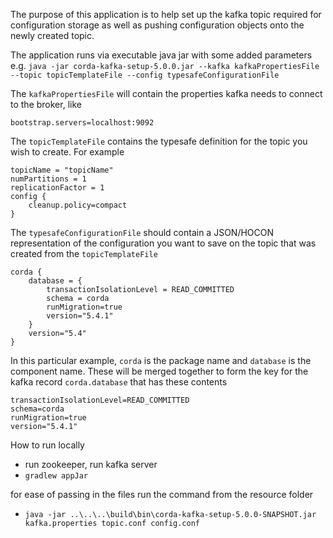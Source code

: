 The purpose of this application is to help set up the kafka topic required for configuration storage as well as pushing
configuration objects onto the newly created topic.

The application runs via executable java jar with some added parameters
e.g. `java -jar corda-kafka-setup-5.0.0.jar --kafka kafkaPropertiesFile --topic topicTemplateFile --config typesafeConfigurationFile`

The `kafkaPropertiesFile` will contain the properties kafka needs to connect to the broker, like

```properties 
bootstrap.servers=localhost:9092
```

The `topicTemplateFile` contains the typesafe definition for the topic you wish to create. For example

```text
topicName = "topicName"
numPartitions = 1
replicationFactor = 1
config {
    cleanup.policy=compact
}
```

The `typesafeConfigurationFile` should contain a JSON/HOCON representation of the configuration you want to save on the
topic that was created from the `topicTemplateFile`

```text
corda {
    database = {
        transactionIsolationLevel = READ_COMMITTED
        schema = corda
        runMigration=true
        version="5.4.1"
    }
    version="5.4"
}
```

In this particular example, `corda` is the package name and `database` is the component name. These will be merged
together to form the key for the kafka record `corda.database` that has these contents

```properties
transactionIsolationLevel=READ_COMMITTED
schema=corda
runMigration=true
version="5.4.1"
```

How to run locally

- run zookeeper, run kafka server
- `gradlew appJar`

for ease of passing in the files run the command from the resource folder

- `java -jar ..\..\..\build\bin\corda-kafka-setup-5.0.0-SNAPSHOT.jar kafka.properties topic.conf config.conf`